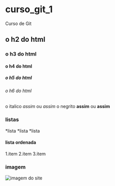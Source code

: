 # curso_git_1
Curso de Git

## o h2 do html
### o h3 do html
#### o h4 do html
##### o h5 do html
###### o h6 do html

 o italico *assim* ou _assim_
 o negrito **assim** ou __assim__

 ### listas 
*lista
*lista
*lista

#### lista ordenada 
1.item
2.item
3.item

### imagem
![imagem do site](https://cdn.icon-icons.com/icons2/2389/PNG/512/markdown_logo_icon_145085.png)



